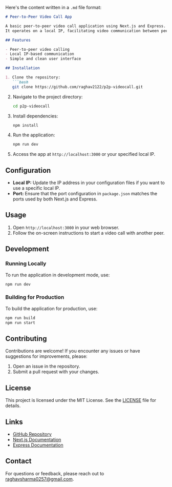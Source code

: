 Here's the content written in a `.md` file format:

```markdown
# Peer-to-Peer Video Call App

A basic peer-to-peer video call application using Next.js and Express.
It operates on a local IP, facilitating video communication between peers without a centralized server.

## Features

- Peer-to-peer video calling
- Local IP-based communication
- Simple and clean user interface

## Installation

1. Clone the repository:
   ```bash
   git clone https://github.com/raghav2122/p2p-videocall.git
   ```

2. Navigate to the project directory:
   ```bash
   cd p2p-videocall
   ```

3. Install dependencies:
   ```bash
   npm install
   ```

4. Run the application:
   ```bash
   npm run dev
   ```

5. Access the app at `http://localhost:3000` or your specified local IP.

## Configuration

- **Local IP:** Update the IP address in your configuration files if you want to use a specific local IP.
- **Port:** Ensure that the port configuration in `package.json` matches the ports used by both Next.js and Express.

## Usage

1. Open `http://localhost:3000` in your web browser.
2. Follow the on-screen instructions to start a video call with another peer.

## Development

### Running Locally

To run the application in development mode, use:
```bash
npm run dev
```

### Building for Production

To build the application for production, use:
```bash
npm run build
npm run start
```

## Contributing

Contributions are welcome! If you encounter any issues or have suggestions for improvements, please:
1. Open an issue in the repository.
2. Submit a pull request with your changes.

## License

This project is licensed under the MIT License. See the [LICENSE](LICENSE) file for details.

## Links

- [GitHub Repository](https://github.com/raghav2122/p2p-videocall)
- [Next.js Documentation](https://nextjs.org/docs)
- [Express Documentation](https://expressjs.com/en/)

## Contact

For questions or feedback, please reach out to [raghavsharma0257@gmail.com](mailto:raghavsharma0257@gmail.com).
```
